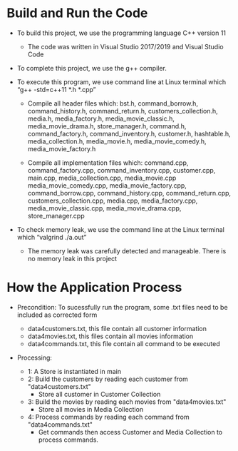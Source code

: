 # Build and Run the Code

- To build this project, we use the programming language C++ version 11
    - The code was written in Visual Studio 2017/2019 and Visual Studio Code
    
- To complete this project, we use the g++ compiler. 

- To execute this program, we use command line at Linux terminal which “g++ -std=c++11 *.h *.cpp”
    - Compile all header files which: bst.h, command_borrow.h, command_history.h, command_return.h, customers_collection.h, media.h, media_factory.h, media_movie_classic.h, media_movie_drama.h, store_manager.h, command.h, command_factory.h, command_inventory.h, customer.h, hashtable.h, media_collection.h, media_movie.h, media_movie_comedy.h, media_movie_factory.h
        
    - Compile all implementation files which: command.cpp, command_factory.cpp, command_inventory.cpp, customer.cpp, main.cpp, media_collection.cpp, media_movie.cpp          media_movie_comedy.cpp, media_movie_factory.cpp, command_borrow.cpp, command_history.cpp, command_return.cpp, customers_collection.cpp, media.cpp, media_factory.cpp, media_movie_classic.cpp, media_movie_drama.cpp, store_manager.cpp
    
- To check memory leak, we use the command line at the Linux terminal which “valgrind ./a.out”
    - The memory leak was carefully detected and manageable. There is no memory leak in this project
    
# How the Application Process

- Precondition: To sucessfully run the program, some .txt files need to be included as corrected form
    - data4customers.txt, this file contain all customer information
    - data4movies.txt, this files contain all movies information
    - data4commands.txt, this file contain all command to be executed
 
- Processing:
    - 1: A Store is instantiated in main
    - 2: Build the customers by reading each customer from "data4customers.txt"
        - Store all customer in Customer Collection
    - 3: Build the movies by reading each movies from "data4movies.txt"
        - Store all movies in Media Collection
    - 4: Process commands by reading each command from "data4commands.txt"
        - Get commands then access Customer and Media Collection to process commands.
